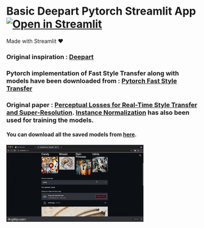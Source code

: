 # Basic Deepart Pytorch Streamlit App [![Open in Streamlit](https://static.streamlit.io/badges/streamlit_badge_black_white.svg)](https://share.streamlit.io/adamdavis99/pytorch-style_transfer-streamlit/streamlit_main.py)

Made with Streamlit ❤️

### Original inspiration : [Deepart](https://deepart.io)

### Pytorch implementation of Fast Style Transfer along with models have been downloaded from : [Pytorch Fast Style Transfer](https://github.com/pytorch/examples/tree/master/fast_neural_style)

### Original paper : [ Perceptual Losses for Real-Time Style Transfer and Super-Resolution](https://arxiv.org/abs/1603.08155). [Instance Normalization](https://arxiv.org/pdf/1607.08022.pdf) has also been used for training the models.

#### You can download all the saved models from [here](https://www.dropbox.com/s/lrvwfehqdcxoza8/saved_models.zip?dl=0).

![](54le16.gif)


